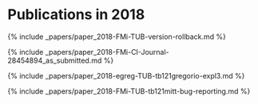 

# Publications in 2018

{% include _papers/paper_2018-FMi-TUB-version-rollback.md %}

{% include _papers/paper_2018-FMi-CI-Journal-28454894_as_submitted.md %}

{% include _papers/paper_2018-egreg-TUB-tb121gregorio-expl3.md %}

{% include _papers/paper_2018-FMi-TUB-tb121mitt-bug-reporting.md %}



